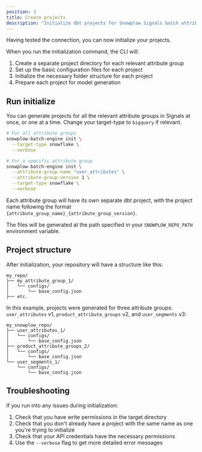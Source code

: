 ```yaml
---
position: 3
title: Create projects
description: "Initialize dbt projects for Snowplow Signals batch attribute groups, and set up the required folder structure."
---
```


Having tested the connection, you can now initialize your projects.

When you run the initialization command, the CLI will:

1. Create a separate project directory for each relevant attribute group
2. Set up the basic configuration files for each project
3. Initialize the necessary folder structure for each project
4. Prepare each project for model generation

## Run initialize

You can generate projects for all the relevant attribute groups in Signals at once, or one at a time. Change your target-type to `bigquery` if relevant.

```bash
# For all attribute groups
snowplow-batch-engine init \
  --target-type snowflake \
  --verbose

# For a specific attribute group
snowplow-batch-engine init \
  --attribute-group-name "user_attributes" \
  --attribute-group-version 1 \
  --target-type snowflake \
  --verbose
```

Each attribute group will have its own separate dbt project, with the project name following the format `{attribute_group_name}_{attribute_group_version}`.

The files will be generated at the path specified in your `SNOWPLOW_REPO_PATH` environment variable.

## Project structure

After initialization, your repository will have a structure like this:

```
my_repo/
├── my_attribute_group_1/
│   └── configs/
│       └── base_config.json
├── etc.
```

In this example, projects were generated for three attribute groups: `user_attributes` v1, `product_attribute_groups` v2, and `user_segments` v3:

```
my_snowplow_repo/
├── user_attributes_1/
│   └── configs/
│       └── base_config.json
├── product_attribute_groups_2/
│   └── configs/
│       └── base_config.json
└── user_segments_1/
    └── configs/
        └── base_config.json
```

## Troubleshooting

If you run into any issues during initialization:

1. Check that you have write permissions in the target directory
2. Check that you don't already have a project with the same name as one you're trying to initialize
4. Check that your API credentials have the necessary permissions
5. Use the `--verbose` flag to get more detailed error messages
